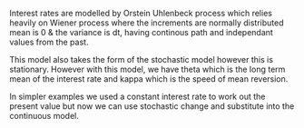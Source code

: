 Interest rates are modelled by Orstein Uhlenbeck process which relies heavily on Wiener process where the increments are normally distributed mean is 0 & the variance is dt, having continous path and independant values from the past. 

This model also takes the form of the stochastic model however this is stationary. However with this model, we have theta which is the long term mean of the interest rate and kappa which is the speed of mean reversion. 

In simpler examples we used a constant interest rate to work out the present value but now we can use stochastic change and substitute into the continuous model. 








